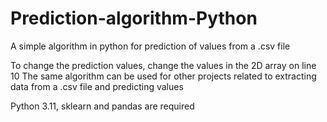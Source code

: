 # Prediction-algorithm-Python
A simple algorithm in python for prediction of values from a .csv file

To change the prediction values, change the values in the 2D array on line 10
The same algorithm can be used for other projects related to extracting data from a .csv file and predicting values

Python 3.11, sklearn and pandas are required
